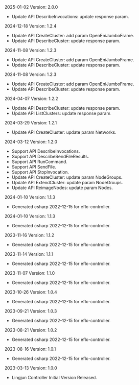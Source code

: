 2025-01-02 Version: 2.0.0
- Update API DescribeInvocations: update response param.


2024-12-18 Version: 1.2.4
- Update API CreateCluster: add param OpenEniJumboFrame.
- Update API DescribeCluster: update response param.


2024-11-08 Version: 1.2.3
- Update API CreateCluster: add param OpenEniJumboFrame.
- Update API DescribeCluster: update response param.


2024-11-08 Version: 1.2.3
- Update API CreateCluster: add param OpenEniJumboFrame.
- Update API DescribeCluster: update response param.


2024-04-07 Version: 1.2.2
- Update API DescribeCluster: update response param.
- Update API ListClusters: update response param.


2024-03-29 Version: 1.2.1
- Update API CreateCluster: update param Networks.


2024-03-12 Version: 1.2.0
- Support API DescribeInvocations.
- Support API DescribeSendFileResults.
- Support API RunCommand.
- Support API SendFile.
- Support API StopInvocation.
- Update API CreateCluster: update param NodeGroups.
- Update API ExtendCluster: update param NodeGroups.
- Update API ReimageNodes: update param Nodes.


2024-01-10 Version: 1.1.3
- Generated csharp 2022-12-15 for eflo-controller.

2024-01-10 Version: 1.1.3
- Generated csharp 2022-12-15 for eflo-controller.

2023-11-16 Version: 1.1.2
- Generated csharp 2022-12-15 for eflo-controller.

2023-11-14 Version: 1.1.1
- Generated csharp 2022-12-15 for eflo-controller.

2023-11-07 Version: 1.1.0
- Generated csharp 2022-12-15 for eflo-controller.

2023-10-26 Version: 1.0.4
- Generated csharp 2022-12-15 for eflo-controller.

2023-09-21 Version: 1.0.3
- Generated csharp 2022-12-15 for eflo-controller.

2023-08-21 Version: 1.0.2
- Generated csharp 2022-12-15 for eflo-controller.

2023-08-16 Version: 1.0.1
- Generated csharp 2022-12-15 for eflo-controller.

2023-03-13 Version: 1.0.0
- Lingjun Controller Initial Version Released.

